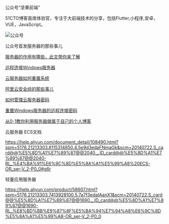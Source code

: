 

公众号“坚果前端”

51CTO博客首席体验官，专注于大前端技术的分享，包括Flutter,小程序,安卓，VUE，JavaScript。

![公众号](https://luckly007.oss-cn-beijing.aliyuncs.com/image/%E5%85%AC%E4%BC%97%E5%8F%B7.jpg)

公众号首发服务器的那些事儿

[服务器的作用有哪些，此文带你来了解](http://mp.weixin.qq.com/s?__biz=MzUzNjc1MzY3Mg==&mid=2247486445&idx=1&sn=486bfa87ee7d693bab4907a40771c193&chksm=faf0288acd87a19c0efca3745fafeff79e481e7c767a982a95d25a8ffa1ec0464c7d06b6bd51&scene=21#wechat_redirect)

[远程连接Windows服务器](http://mp.weixin.qq.com/s?__biz=MzUzNjc1MzY3Mg==&mid=2247486526&idx=1&sn=6f1b4f6fb3b250bf8618d624a03f7404&chksm=faf02f59cd87a64f566251facbdcaa731f582f087315886b11bfe46f69645c14db57f0bc2931&scene=21#wechat_redirect)

[云服务器如何重置系统](http://mp.weixin.qq.com/s?__biz=MzUzNjc1MzY3Mg==&mid=2247486602&idx=2&sn=d444d87868ddb24c1d4d6cf9de4f27be&chksm=faf02fedcd87a6fb85ccdfe408052fccfffd18cff188f2a55a7bc89dd762c5628f01a01b43d0&scene=21#wechat_redirect)

[阿里云安全组的那些事儿](http://mp.weixin.qq.com/s?__biz=MzUzNjc1MzY3Mg==&mid=2247487262&idx=3&sn=6a53c97732f16fdec84b81fbf0d725a7&chksm=faf02c79cd87a56fa36c64542d64a6919fcf60af31e12890ed03d7e35d19fa53b3434d66c7d7#rd)

[如何管理云服务器密码](http://mp.weixin.qq.com/s?__biz=MzUzNjc1MzY3Mg==&mid=2247487262&idx=2&sn=d28eca1df0173da9d0024d4ac46ddae8&chksm=faf02c79cd87a56fc1827a4cae960c418d47fb484dbcf5f2326ce54bd3ccb3da9741cef51525#rd)

[重置Windows服务器的远程连接密码](http://mp.weixin.qq.com/s?__biz=MzUzNjc1MzY3Mg==&mid=2247487262&idx=4&sn=a3cdc638d977bea38176027d682c763c&chksm=faf02c79cd87a56f6bb8f3b64a913482ac3736c8eba6df61139b686d82cf970e6412aec3b1d5#rd)

[从0-1教你利用服务器做属于自己的个人博客](http://mp.weixin.qq.com/s?__biz=MzUzNjc1MzY3Mg==&mid=2247487186&idx=1&sn=637083d738e3ae0fa1fb896af25713f1&chksm=faf02db5cd87a4a3a3148c0baa7ca45c0bff98f66cf60e9f50fd81323782cf6b3900ce8a06e5#rd)



云服务器 ECS文档

https://help.aliyun.com/document_detail/108490.html?spm=5176.21213303.8115314850.4.5e9d3edaFNmaGk&scm=20140722.S_card@@%E5%8D%A1%E7%89%87@@2040._.ID_card@@%E5%8D%A1%E7%89%87@@2040-RL_%E4%BA%91%E6%9C%8D%E5%8A%A1%E5%99%A8%20ECS-OR_ser-V_2-P0_0#g6r

轻量应用服务器

https://help.aliyun.com/product/58607.html?spm=5176.21213303.7413928100.5.7a7f3edaIAanX1&scm=20140722.S_card@@%E5%8D%A1%E7%89%87@@1690._.ID_card@@%E5%8D%A1%E7%89%87@@1690-RL_%E8%BD%BB%E9%87%8F%E5%BA%94%E7%94%A8%E6%9C%8D%E5%8A%A1%E5%99%A8-OR_ser-V_2-P0_0

